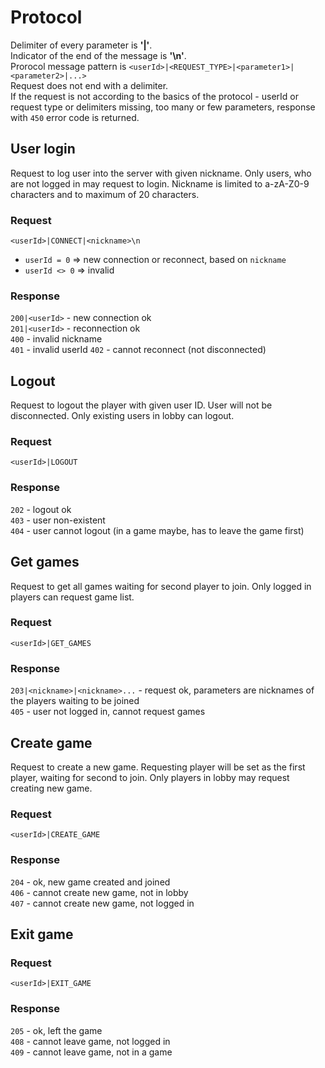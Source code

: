# Protocol
Delimiter of every parameter is **'|'**. \
Indicator of the end of the message is **'\n'**.\
Prorocol message pattern is `<userId>|<REQUEST_TYPE>|<parameter1>|<parameter2>|...>`\
Request does not end with a delimiter.\
If the request is not according to the basics of the protocol - userId or request type or delimiters missing,
too many or few parameters, response with `450` error code is returned.
## User login
Request to log user into the server with given nickname. Only users, who are not logged in may request to login. Nickname is limited to a-zA-Z0-9 characters and to maximum of 20 characters.
### Request
`<userId>|CONNECT|<nickname>\n`
- `userId = 0` => new connection or reconnect, based on `nickname`
- `userId <> 0` => invalid
### Response
`200|<userId>` - new connection ok\
`201|<userId>` - reconnection ok\
`400` - invalid nickname\
`401` - invalid userId
`402` - cannot reconnect (not disconnected)
## Logout
Request to logout the player with given user ID. User will not be disconnected. Only existing users in lobby can logout.
### Request
`<userId>|LOGOUT`
### Response
`202` - logout ok\
`403` - user non-existent\
`404` - user cannot logout (in a game maybe, has to leave the game first)
## Get games
Request to get all games waiting for second player to join. Only logged in players can request game list.
### Request
`<userId>|GET_GAMES`
### Response
`203|<nickname>|<nickname>...` - request ok, parameters are nicknames of the players waiting to be joined\
`405` - user not logged in, cannot request games
## Create game
Request to create a new game. Requesting player will be set as the first player, waiting for second to join. Only players in lobby may request creating new game.
### Request
`<userId>|CREATE_GAME`
### Response
`204` - ok, new game created and joined\
`406` - cannot create new game, not in lobby\
`407` - cannot create new game, not logged in
## Exit game
### Request
`<userId>|EXIT_GAME`
### Response
`205` - ok, left the game\
`408` - cannot leave game, not logged in\
`409` - cannot leave game, not in a game